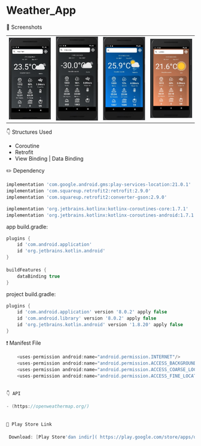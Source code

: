 # Weather_App

📸 Screenshots

<table>
  <tr>
    <td align="center">
      <img src="https://github.com/baris-gungorr/Weather_App/blob/main/app/images/cloudy.jpg" alt="Hava Durumu" width="200">
    </td>
    <td align="center">
      <img src="https://github.com/baris-gungorr/Weather_App/blob/main/app/images/freeze.jpg" alt="Hava Durumu" width="200">
    </td>
    <td align="center">
      <img src="https://github.com/baris-gungorr/Weather_App/blob/main/app/images/rain.jpg" alt="Hava Durumu" width="200">
    </td>
    <td align="center">
     <img src="https://github.com/baris-gungorr/Weather_App/blob/main/app/images/Sun.jpg" alt="Hava Durumu" width="200">
  </tr>
</table>

👇 Structures Used
- Coroutine
- Retrofit
- View Binding | Data Binding

 ✏️ Dependency
 ```gradle
implementation 'com.google.android.gms:play-services-location:21.0.1'
implementation 'com.squareup.retrofit2:retrofit:2.9.0'
implementation 'com.squareup.retrofit2:converter-gson:2.9.0'
```
```groovy
implementation 'org.jetbrains.kotlinx:kotlinx-coroutines-core:1.7.1'
implementation 'org.jetbrains.kotlinx:kotlinx-coroutines-android:1.7.1'
```
app build.gradle:

```groovy
plugins {
    id 'com.android.application'
    id 'org.jetbrains.kotlin.android'
}

buildFeatures {
    dataBinding true
}
```
project build.gradle:

```groovy
plugins {
    id 'com.android.application' version '8.0.2' apply false
    id 'com.android.library' version '8.0.2' apply false
    id 'org.jetbrains.kotlin.android' version '1.8.20' apply false
}
```

❗ Manifest File

```groovy
    <uses-permission android:name="android.permission.INTERNET"/>
    <uses-permission android:name="android.permission.ACCESS_BACKGROUND_LOCATION"/>
    <uses-permission android:name="android.permission.ACCESS_COARSE_LOCATION"/>
    <uses-permission android:name="android.permission.ACCESS_FINE_LOCATION"/>


```

```groovy

👇 API

- (https://openweathermap.org/)
```
```groovy

🔗 Play Store Link

 Download: [Play Store'dan indir]( https://play.google.com/store/apps/details?id=com.barisgungorr.weather_app).
```
